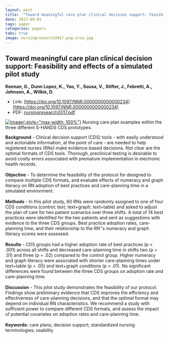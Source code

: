 ```yaml
---
layout: post
title: '"Toward meaningful care plan clinical decision support: Feasibility and effects of a simulated pilot study"'
date: 2017-09-01
tags: paper
categories: papers
tabs: true
image: nursingresearch2017.png-srcw.jpg
---
```


## Toward meaningful care plan clinical decision support: Feasibility and effects of a simulated pilot study
**Keenan, G., Dunn Lopez, K., Yao, Y., Sousa, V., Stifter, J., Febretti, A., Johnson, A., Wilkie, D.**
- Link: [https://doi.org/10.1097/NNR.0000000000000234](https://doi.org/10.1097/NNR.0000000000000234)
- PDF: [nursingresearch2017.pdf](/documents/nursingresearch2017.pdf)


[![image](https://www.evl.uic.edu/output/originals/nursingresearch2017.png-srcw.jpg){:style="max-width: 100%"}](https://www.evl.uic.edu/output/originals/nursingresearch2017.png-srcw.jpg)
Nursing care plan examples within the three different S-HANDS CDS prototypes.

<strong>Background</strong> - Clinical decision support (CDS) tools - with easily understood and actionable information, at the point of care - are needed to help registered nurses (RNs) make evidence-based decisions. Not clear are the optimal formats of CDS tools. Thorough, preclinical testing is desirable to avoid costly errors associated with premature implementation in electronic health records.<br><br>
<strong>Objective</strong> - To determine the feasibility of the protocol for designed to compare multiple CDS formats, and evaluate effects of numeracy and graph literacy on RN adoption of best practices and care-planning time in a simulated environment.<br><br>
<strong>Methods</strong> - In this pilot study, 60 RNs were randomly assigned to one of four CDS conditions (control; text; text+graph; text+table) and asked to adjust the plan of care for two patient scenarios over three shifts. A total of 14 best practices were identified for the two patients and sent as suggestions with evidence to the three CDS groups. Best practice adoption rates, care-planning time, and their relationship to the RN&rsquo;'s numeracy and graph literacy scores were assessed.<br><br>
<strong>Results</strong> - CDS groups had a higher adoption rate of best practices (p < .001) across all shifts and decreased care-planning time in shifts two (p = .01) and three (p = .02) compared to the control group. Higher numeracy and graph literacy were associated with shorter care-planning times under text+table (p = .05) and text+graph conditions (p = .01). No significant differences were found between the three CDS groups on adoption rate and care-planning time.<br><br>
<strong>Discussion</strong> - This pilot study demonstrates the feasibility of our protocol. Findings show preliminary evidence that CDS improves the efficiency and effectiveness of care-planning decisions, and that the optimal format may depend on individual RN characteristics. We recommend a study with sufficient power to compare different CDS formats, and assess the impact of potential covariates on adoption rates and care-planning time.<br><br>
<strong>Keywords:</strong> care plans; decision support; standardized nursing terminologies; usability